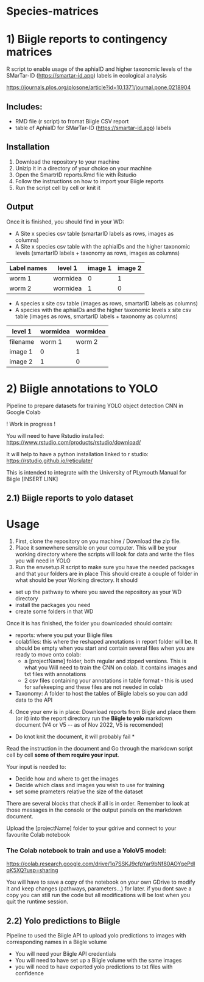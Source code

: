 # Species-matrices

# 1) Biigle reports to contingency matrices
R script to enable usage of the aphiaID and higher taxonomic levels of the SMarTar-ID (https://smartar-id.app) labels in ecological analysis

https://journals.plos.org/plosone/article?id=10.1371/journal.pone.0218904 

## Includes: 
- RMD file (r script) to fromat Biigle CSV report 
- table of AphiaID for SMarTar-ID (https://smartar-id.app) labels 

## Installation 
1) Download the repository to your machine 
2) Unizip it in a directory of your choice on your machine
3) Open the SmartrID reports.Rmd file with Rstudio 
4) Follow the instructions on how to import your Biigle reports 
5) Run the script cell by cell or knit it 

## Output
Once it is finished, you should find in your WD: 

- A Site x species csv table (smartarID labels as rows, images as columns) 
- A Site x species csv table with the aphiaIDs and the higher taxonomic levels (smartarID labels + taxonomy as rows, images as columns)

| Label names  | level 1 | image 1 | image 2 |
| ------------- | ------------- | ------------- | ------------- |
| worm 1  | wormidea | 0 | 1 |
| worm 2  | wormidea | 1  | 0 |

- A species x site csv table (images as rows, smartarID labels as columns)
- A species with the aphiaIDs and the higher taxonomic levels x site csv table (images as rows, smartarID labels + taxonomy as columns)

| level 1 | wormidea | wormidea |
| ------------- | ------------- | ------------- |
| filename | worm 1 | worm 2 |
| image 1  | 0 | 1 |
| image 2  | 1  | 0 |


# 2) Biigle annotations to YOLO 
Pipeline to prepare datasets for training YOLO object detection CNN in Google Colab

! Work in progress !

You will need to have Rstudio installed: https://www.rstudio.com/products/rstudio/download/

It will help to have a python installation linked to r studio: https://rstudio.github.io/reticulate/

This is intended to integrate with the University of PLymouth Manual for Biigle [INSERT LINK]

## 2.1) Biigle reports to yolo dataset


 # Usage
 1) First, clone the repository on you machine / Download the zip file. 
 2) Place it somewhere sensible on your computer. This will be your working directory where the scripts will look for data and write the files you will need in YOLO
 3) Run the envsetup.R script to make sure you have the needed packages and that your folders are in place
This should create a couple of folder in what should be your Working directory. 
It should 
- set up the pathway to where you saved the repository as your WD directory
- install the packages you need
- create some folders in that WD

Once it is has finished, the folder you downloaded should contain: 

 - reports: where you put your Biigle files
 - colabfiles: this where the reshaped annotations in report folder will be. It should be empty when you start and contain several files when you are ready to move onto colab: 
    - a [projectName] folder, both regular and zipped versions. This is what you Will need to train the CNN on colab. It contains images and txt files with annotations
    - 2 csv files containing your annotations in table format - this is used for safekeeping and these files are not needed in colab
 - Taxonomy: A folder to host the tables of Biigle labels so you can add data to the API
   
   
 4) Once your env is in place: Download reports from Biigle  and place them (or it) into the report directory
  run the **Biigle to yolo** markdown document (V4 or V5 -- as of Nov 2022, V5 is recomended) 

* Do knot knit the document, it will probably fail *

Read the instruction in the document and Go through the markdown script cell by cell **some of them require your input**. 

Your input is needed to:
 - Decide how and where to get the images 
 - Decide which class and images you wish to use for  training
 - set some prameters relative the size of the dataset

There are several blocks that check if all is in order. Remember to look at those messages in the console or the output panels on the markdown document. 
 
Upload the [projectName] folder to your gdrive and connect to your favourite Colab notebook

### The Colab notebook to train and use a YoloV5 model: 
https://colab.research.google.com/drive/1q7SSKJ9cfpYar9bNf80AOYgePdlqK5XQ?usp=sharing 

You will have to save a copy of the notebook on your own GDrive to modify it and keep changes (pathways, parameters...) for later. if you dont save a copy you can still run the code but all modifications will be lost when you quit the runtime session.


## 2.2) Yolo predictions to Biigle 

Pipeline to used the Biigle API to upload yolo predictions to images with corresponding names in a Biigle volume
- You will need your Biigle API credentials 
- You will need to have set up a Biigle volume with the same images 
- you will need to have exported yolo predictions to txt files with confidence 





